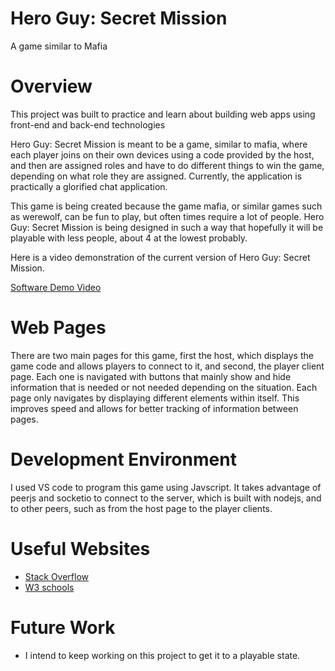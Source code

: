# Hero Guy: Secret Mission
 A game similar to Mafia
# Overview
This project was built to practice and learn about building web apps using front-end and back-end technologies

Hero Guy: Secret Mission is meant to be a game, similar to mafia, where each player joins on their own devices using a code provided by the host, and then are assigned roles and have to do different things to win the game, depending on what role they are assigned. Currently, the application is practically a glorified chat application.

This game is being created because the game mafia, or similar games such as werewolf, can be fun to play, but often times require a lot of people. Hero Guy: Secret Mission is being designed in such a way that hopefully it will be playable with less people, about 4 at the lowest probably.

Here is a video demonstration of the current version of Hero Guy: Secret Mission.

[Software Demo Video](https://youtu.be/vYE9wpX2Hvg)

# Web Pages

There are two main pages for this game, first the host, which displays the game code and allows players to connect to it, and second, the player client page. Each one is navigated with buttons that mainly show and hide information that is needed or not needed depending on the situation. Each page only navigates by displaying different elements within itself. This improves speed and allows for better tracking of information between pages.

# Development Environment

I used VS code to program this game using Javscript. It takes advantage of peerjs and socketio to connect to the server, which is built with nodejs, and to other peers, such as from the host page to the player clients.

# Useful Websites

* [Stack Overflow](https://stackoverflow.com/)
* [W3 schools](https://www.w3schools.com/)

# Future Work

* I intend to keep working on this project to get it to a playable state.